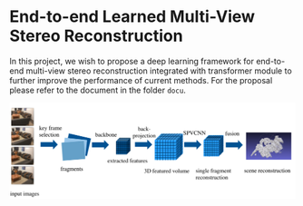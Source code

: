 # End-to-end Learned Multi-View Stereo Reconstruction

In this project, we wish to propose a deep learning framework for end-to-end multi-view stereo reconstruction integrated with transformer module to further improve the performance of current methods. For the proposal please refer to the document in the folder `docu`.

![avatar](./docu/overview.png)